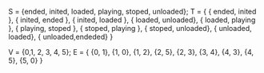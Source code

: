

S = {ended, inited, loaded, playing, stoped, unloaded};
T = {
    {	ended, inited	},
    {	inited, ended	},
    {	inited, loaded	},
    {	loaded, unloaded},
    {	loaded, playing	},
    {	playing, stoped	},
    {	stoped, playing	},
    {	stoped, unloaded},
    {	unloaded, loaded},
    {	unloaded,endeded}
    }



V = {0,1, 2, 3, 4, 5};
E = {
    {0, 1},
    {1, 0},
    {1, 2},
    {2, 5},
    {2, 3},
    {3, 4},
    {4, 3},
    {4, 5},
    {5, 0}
    }